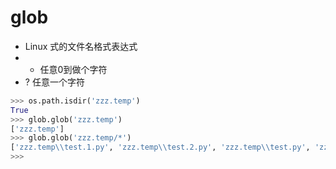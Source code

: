 
# glob

* Linux 式的文件名格式表达式
* * 任意0到做个字符
* ? 任意一个字符

```py
>>> os.path.isdir('zzz.temp')
True
>>> glob.glob('zzz.temp')
['zzz.temp']
>>> glob.glob('zzz.temp/*')
['zzz.temp\\test.1.py', 'zzz.temp\\test.2.py', 'zzz.temp\\test.py', 'zzz.temp\\zzz.py']
>>>
```